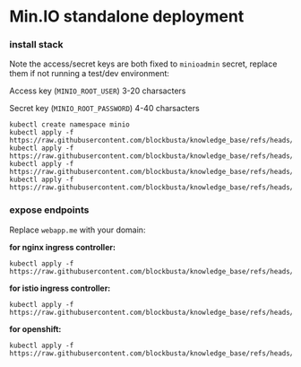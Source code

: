 # Min.IO standalone deployment

### install stack
Note the access/secret keys are both fixed to `minioadmin` secret, replace them if not running a test/dev environment:

Access key (`MINIO_ROOT_USER`) 3-20 charsacters

Secret key (`MINIO_ROOT_PASSWORD`) 4-40 charsacters

```
kubectl create namespace minio
kubectl apply -f https://raw.githubusercontent.com/blockbusta/knowledge_base/refs/heads/main/scripts/standalone_minio/deployment.yaml
kubectl apply -f https://raw.githubusercontent.com/blockbusta/knowledge_base/refs/heads/main/scripts/standalone_minio/pvc.yaml
kubectl apply -f https://raw.githubusercontent.com/blockbusta/knowledge_base/refs/heads/main/scripts/standalone_minio/secret.yaml
kubectl apply -f https://raw.githubusercontent.com/blockbusta/knowledge_base/refs/heads/main/scripts/standalone_minio/service.yaml
```

### expose endpoints
Replace `webapp.me` with your domain:

**for nginx ingress controller:**
```
kubectl apply -f https://raw.githubusercontent.com/blockbusta/knowledge_base/refs/heads/main/scripts/standalone_minio/ingress.yaml
```

**for istio ingress controller:**
```
kubectl apply -f https://raw.githubusercontent.com/blockbusta/knowledge_base/refs/heads/main/scripts/standalone_minio/virtualservice.yaml
```

**for openshift:**
```
kubectl apply -f https://raw.githubusercontent.com/blockbusta/knowledge_base/refs/heads/main/scripts/standalone_minio/route.yaml
```
